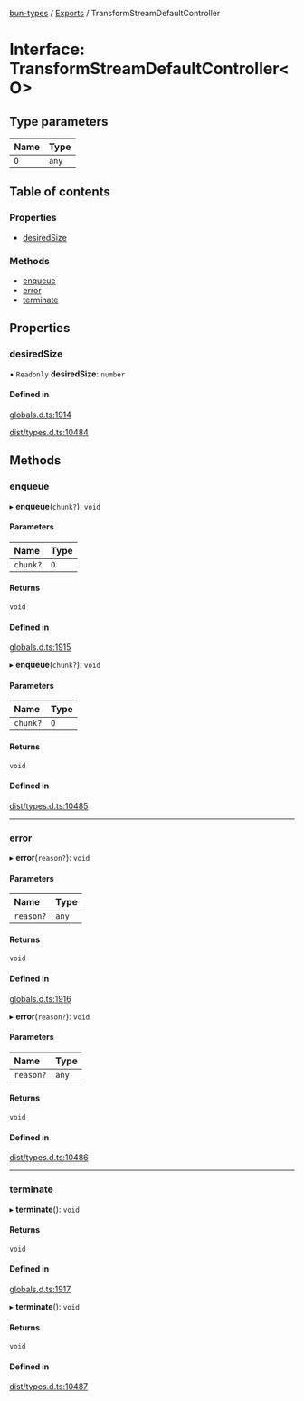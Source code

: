 [bun-types](../README.md) / [Exports](../modules.md) / TransformStreamDefaultController

# Interface: TransformStreamDefaultController<O\>

## Type parameters

| Name | Type |
| :------ | :------ |
| `O` | `any` |

## Table of contents

### Properties

- [desiredSize](TransformStreamDefaultController.md#desiredsize)

### Methods

- [enqueue](TransformStreamDefaultController.md#enqueue)
- [error](TransformStreamDefaultController.md#error)
- [terminate](TransformStreamDefaultController.md#terminate)

## Properties

### desiredSize

• `Readonly` **desiredSize**: `number`

#### Defined in

[globals.d.ts:1914](https://github.com/valgaze/bun-types/blob/5e53f27/globals.d.ts#L1914)

[dist/types.d.ts:10484](https://github.com/valgaze/bun-types/blob/5e53f27/dist/types.d.ts#L10484)

## Methods

### enqueue

▸ **enqueue**(`chunk?`): `void`

#### Parameters

| Name | Type |
| :------ | :------ |
| `chunk?` | `O` |

#### Returns

`void`

#### Defined in

[globals.d.ts:1915](https://github.com/valgaze/bun-types/blob/5e53f27/globals.d.ts#L1915)

▸ **enqueue**(`chunk?`): `void`

#### Parameters

| Name | Type |
| :------ | :------ |
| `chunk?` | `O` |

#### Returns

`void`

#### Defined in

[dist/types.d.ts:10485](https://github.com/valgaze/bun-types/blob/5e53f27/dist/types.d.ts#L10485)

___

### error

▸ **error**(`reason?`): `void`

#### Parameters

| Name | Type |
| :------ | :------ |
| `reason?` | `any` |

#### Returns

`void`

#### Defined in

[globals.d.ts:1916](https://github.com/valgaze/bun-types/blob/5e53f27/globals.d.ts#L1916)

▸ **error**(`reason?`): `void`

#### Parameters

| Name | Type |
| :------ | :------ |
| `reason?` | `any` |

#### Returns

`void`

#### Defined in

[dist/types.d.ts:10486](https://github.com/valgaze/bun-types/blob/5e53f27/dist/types.d.ts#L10486)

___

### terminate

▸ **terminate**(): `void`

#### Returns

`void`

#### Defined in

[globals.d.ts:1917](https://github.com/valgaze/bun-types/blob/5e53f27/globals.d.ts#L1917)

▸ **terminate**(): `void`

#### Returns

`void`

#### Defined in

[dist/types.d.ts:10487](https://github.com/valgaze/bun-types/blob/5e53f27/dist/types.d.ts#L10487)
